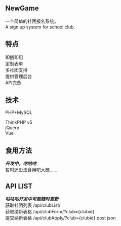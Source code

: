  NewGame
------
一个简单的社团报名系统。  
A sign up system for school club.
  
  
特点
------
即插即用  
定制表单  
多社团支持  
提供管理后台  
API完备  
  
技术
------
PHP+MySQL  
    
ThinkPHP v5  
jQuery  
Vue  
  
食用方法
------
***开发中，咕咕咕***  
暂时还没法食用吧大概……  
  

API LIST
------
***咕咕咕开发中可能随时更新***  
获取社团列表  /api/clubList/  
获取纳新表格  /api/clubForm/?club={clubid}  
提交纳新表格  /api/clubApply/?club={clubid}  post json  